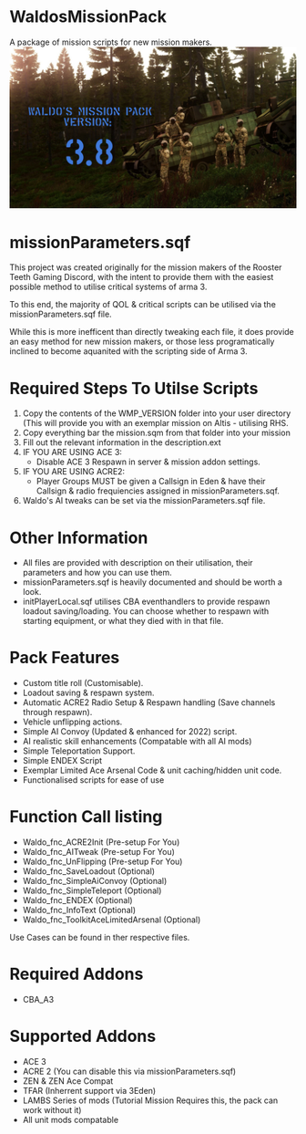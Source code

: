 # WaldosMissionPack
A package of mission scripts for new mission makers.
![alt text](https://github.com/AdamWaldie/WaldosMissionPack/blob/main/Pictures/loading.jpg?raw=true)

# missionParameters.sqf

This project was created originally for the mission makers of the Rooster Teeth Gaming Discord, with the intent to provide them with the easiest possible method 
to utilise critical systems of arma 3.

To this end, the majority of QOL & critical scripts can be utilised via the missionParameters.sqf file.

While this is more inefficent than directly tweaking each file, it does provide an easy method for new mission makers, or those less programatically inclined
to become aquanited with the scripting side of Arma 3.

# Required Steps To Utilse Scripts
1. Copy the contents of the WMP_VERSION folder into your user directory (This will provide you with an exemplar mission on Altis - utilising RHS.
2. Copy everything bar the mission.sqm from that folder into your mission
3. Fill out the relevant information in the description.ext
4. IF YOU ARE USING ACE 3:
   - Disable ACE 3 Respawn in server & mission addon settings.
5. IF YOU ARE USING ACRE2:
   - Player Groups MUST be given a Callsign in Eden & have their Callsign & radio frequiencies assigned in missionParameters.sqf.
6. Waldo's AI tweaks can be set via the missionParameters.sqf file.

# Other Information
- All files are provided with description on their utilisation, their parameters and how you can use them.
- missionParameters.sqf is heavily documented and should be worth a look.
- initPlayerLocal.sqf utilises CBA eventhandlers to provide respawn loadout saving/loading. You can choose whether to respawn with starting equipment, or what they died with in that file.

# Pack Features
- Custom title roll (Customisable).
- Loadout saving & respawn system.
- Automatic ACRE2 Radio Setup & Respawn handling (Save channels through respawn).
- Vehicle unflipping actions.
- Simple AI Convoy (Updated & enhanced for 2022) script.
- AI realistic skill enhancements (Compatable with all AI mods)
- Simple Teleportation Support.
- Simple ENDEX Script
- Exemplar Limited Ace Arsenal Code & unit caching/hidden unit code.
- Functionalised scripts for ease of use

# Function Call listing
- Waldo_fnc_ACRE2Init  (Pre-setup For You)
- Waldo_fnc_AITweak  (Pre-setup For You)
- Waldo_fnc_UnFlipping (Pre-setup For You)
- Waldo_fnc_SaveLoadout (Optional)
- Waldo_fnc_SimpleAiConvoy (Optional)
- Waldo_fnc_SimpleTeleport (Optional)
- Waldo_fnc_ENDEX (Optional)
- Waldo_fnc_InfoText (Optional)
- Waldo_fnc_ToolkitAceLimitedArsenal (Optional)

Use Cases can be found in ther respective files.

# Required Addons
- CBA_A3

# Supported Addons
- ACE 3
- ACRE 2 (You can disable this via missionParameters.sqf)
- ZEN & ZEN Ace Compat
- TFAR (Inherrent support via 3Eden)
- LAMBS Series of mods (Tutorial Mission Requires this, the pack can work without it)
- All unit mods compatable
